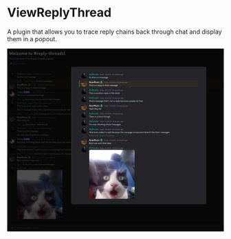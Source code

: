 # ViewReplyThread

A plugin that allows you to trace reply chains back through chat and display them in a popout.

![img.png](img.png)
